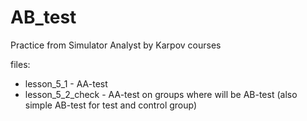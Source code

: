 # AB_test
Practice from Simulator Analyst by Karpov courses

files:
- lesson_5_1 - AA-test
- lesson_5_2_check - AA-test on groups where will be AB-test (also simple AB-test for test and control group)
